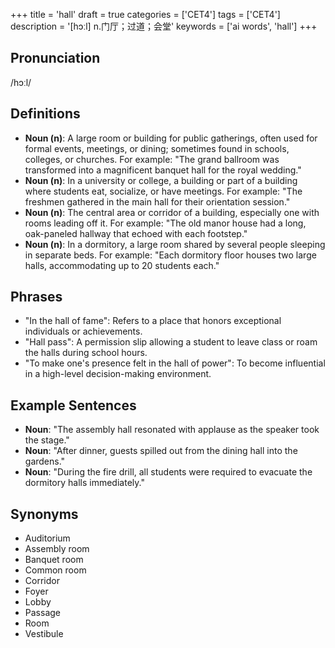 +++
title = 'hall'
draft = true
categories = ['CET4']
tags = ['CET4']
description = '[hɔːl] n.门厅；过道；会堂'
keywords = ['ai words', 'hall']
+++

## Pronunciation
/hɔːl/

## Definitions
- **Noun (n)**: A large room or building for public gatherings, often used for formal events, meetings, or dining; sometimes found in schools, colleges, or churches. For example: "The grand ballroom was transformed into a magnificent banquet hall for the royal wedding."
- **Noun (n)**: In a university or college, a building or part of a building where students eat, socialize, or have meetings. For example: "The freshmen gathered in the main hall for their orientation session."
- **Noun (n)**: The central area or corridor of a building, especially one with rooms leading off it. For example: "The old manor house had a long, oak-paneled hallway that echoed with each footstep."
- **Noun (n)**: In a dormitory, a large room shared by several people sleeping in separate beds. For example: "Each dormitory floor houses two large halls, accommodating up to 20 students each."

## Phrases
- "In the hall of fame": Refers to a place that honors exceptional individuals or achievements.
- "Hall pass": A permission slip allowing a student to leave class or roam the halls during school hours.
- "To make one's presence felt in the hall of power": To become influential in a high-level decision-making environment.

## Example Sentences
- **Noun**: "The assembly hall resonated with applause as the speaker took the stage."
- **Noun**: "After dinner, guests spilled out from the dining hall into the gardens."
- **Noun**: "During the fire drill, all students were required to evacuate the dormitory halls immediately."

## Synonyms
- Auditorium
- Assembly room
- Banquet room
- Common room
- Corridor
- Foyer
- Lobby
- Passage
- Room
- Vestibule

